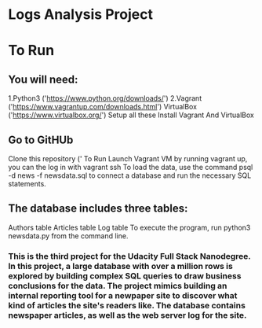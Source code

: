 # Logs Analysis Project

# To Run

## You will need:

1.Python3 ('https://www.python.org/downloads/')
2.Vagrant ('https://www.vagrantup.com/downloads.html')
VirtualBox ('https://www.virtualbox.org/')
Setup all these
Install Vagrant And VirtualBox

## Go to GitHUb
Clone this repository ('
To Run
Launch Vagrant VM by running vagrant up, you can the log in with vagrant ssh
To load the data, use the command psql -d news -f newsdata.sql to connect a database and run the necessary SQL statements.

## The database includes three tables:

Authors table
Articles table
Log table
To execute the program, run python3 newsdata.py from the command line.


### This is the third project for the Udacity Full Stack Nanodegree. In this project, a large database with over a million rows is explored by building complex SQL queries to draw business conclusions for the data. The project mimics building an internal reporting tool for a newpaper site to discover what kind of articles the site's readers like. The database contains newspaper articles, as well as the web server log for the site.
